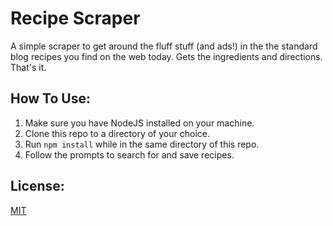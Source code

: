 # Recipe Scraper
A simple scraper to get around the fluff stuff (and ads!) in the the standard blog recipes you find on the web today. Gets the ingredients and directions. That's it.
## How To Use:
1. Make sure you have NodeJS installed on your machine.
2. Clone this repo to a directory of your choice. 
3. Run ```npm install``` while in the same directory of this repo.
4. Follow the prompts to search for and save recipes. 
## License: 
[MIT](https://choosealicense.com/licenses/mit/)
